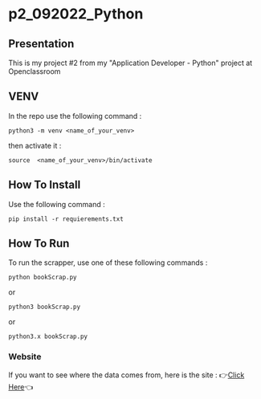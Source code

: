 # p2_092022_Python

## Presentation 

This is my project #2 from my "Application Developer - Python" project at Openclassroom

## VENV
In the repo use the following command : 

```
python3 -m venv <name_of_your_venv>
```

then activate it : 

```
source  <name_of_your_venv>/bin/activate
```
## How To Install

Use the following command : 

```
pip install -r requierements.txt

```

## How To Run 

To run the scrapper, use one of these following commands :

```
python bookScrap.py
```

or 

```
python3 bookScrap.py
```

or 

```
python3.x bookScrap.py
```

### Website 

If you want to see where the data comes from,  here is the site : :point_right:[Click Here](http://books.toscrape.com/index.html):point_left: